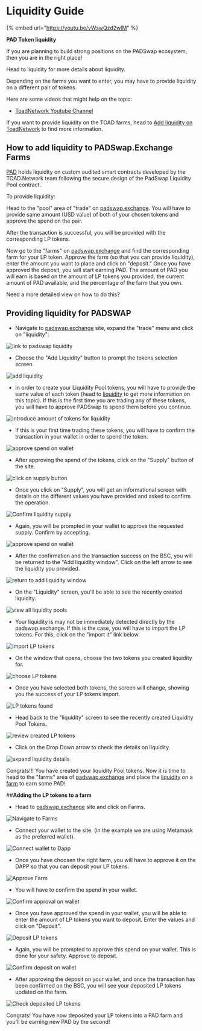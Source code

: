 # Liquidity Guide

{% embed url="https://youtu.be/vWswQzd2wlM" %}

**PAD Token liquidity**

If you are planning to build strong positions on the PADSwap ecosystem, then you are in the right place!

Head to liquidity for more details about liquidity.

Depending on the farms you want to enter, you may have to provide liquidity on a different pair of tokens.

Here are some videos that might help on the topic:

* [ToadNetwork Youtube Channel](https://www.youtube.com/channel/UCI\_vUc-HrJWtKXj-Re-hTSw/videos)&#x20;

If you want to provide liquidity on the TOAD farms, head to [Add liquidity on ToadNetwork](https://github.com/ToadNetwork/Docs/blob/main/docs/addLiquitidyForTOADNetwork.md) to find more information.

## How to add liquidity to PADSwap.Exchange Farms

[PAD](https://github.com/ToadNetwork/Docs/blob/main/docs/padtoken.md) holds liquidity on custom audited smart contracts developed by the TOAD.Network team following the secure design of the PadSwap Liquidity Pool contract.

To provide liquidity:

Head to the "pool" area of "trade" on [padswap.exchange](https://padswap.exchange/#/pool). You will have to provide same amount (USD value) of both of your chosen tokens and approve the spend on the pair.

After the transaction is successful, you will be provided with the corresponding LP tokens.

Now go to the "farms" on [padswap.exchange](https://dapps.padswap.exchange) and find the corresponding farm for your LP token. Approve the farm (so that you can provide liquidity), enter the amount you want to place and click on "deposit." Once you have approved the deposit, you will start earning PAD. The amount of PAD you will earn is based on the amount of LP tokens you provided, the current amount of PAD available, and the percentage of the farm that you own.

Need a more detailed view on how to do this?

## Providing liquidity for PADSWAP

* Navigate to [padswap.exchange](https://padswap.exchange) site, expand the "trade" menu and click on "liquidity":

![link to padswap liquidity](https://github.com/ToadNetwork/Docs/blob/main/docs/\_media/howtos/PadSwapAddingLiquidity00\_navigateToLiquidity.png?raw=true)

* Choose the "Add Liquidity" button to prompt the tokens selection screen.

![add liquidity](https://github.com/ToadNetwork/Docs/blob/main/docs/\_media/howtos/PadSwapAddingLiquidity01\_navigateToLiquidity.png?raw=true)

* In order to create your Liquidity Pool tokens, you will have to provide the same value of each token (head to [liquidity](broken-reference) to get more information on this topic). If this is the first time you are trading any of these tokens, you will have to approve PADSwap to spend them before you continue.

![introduce amount of tokens for liquidity](https://github.com/ToadNetwork/Docs/blob/main/docs/\_media/howtos/PadSwapAddingLiquidity02\_ChooseTokensForLiquidity.png?raw=true)

* If this is your first time trading these tokens, you will have to confirm the transaction in your wallet in order to spend the token.

![approve spend on wallet](https://github.com/ToadNetwork/Docs/blob/main/docs/\_media/howtos/PadSwapAddingLiquidity03\_approveToken1.png?raw=true)

* After approving the spend of the tokens, click on the "Supply" button of the site.

![click on supply button](https://github.com/ToadNetwork/Docs/blob/main/docs/\_media/howtos/PadSwapAddingLiquidity06\_supplyLiquidity.png?raw=true)

* Once you click on "Supply", you will get an informational screen with details on the different values you have provided and asked to confirm the operation.

![Confirm liquidity supply](https://github.com/ToadNetwork/Docs/blob/main/docs/\_media/howtos/PadSwapAddingLiquidity07\_checkSupply.png?raw=true)

* Again, you will be prompted in your wallet to approve the requested supply. Confirm by accepting.

![approve spend on wallet](https://github.com/ToadNetwork/Docs/blob/main/docs/\_media/howtos/PadSwapAddingLiquidity08\_confirmSupplyOnWallet.png?raw=true)

* After the confirmation and the transaction success on the BSC, you will be returned to the "Add liquidity window". Click on the left arrow to see the liquidity you provided.

![return to add liquidity window](https://github.com/ToadNetwork/Docs/blob/main/docs/\_media/howtos/AddingLiquidity09\_returnToLiquidityScreen.png?raw=true)

* On the "Liquidity" screen, you'll be able to see the recently created liquidity.

![view all liquidity pools](https://github.com/ToadNetwork/Docs/blob/main/docs/\_media/howtos/PadSwapAddingLiquidity09\_goBackToLiquidity.png?raw=true)

* Your liquidity is may not be immediately detected directly by the padswap.exchange. If this is the case, you will have to import the LP tokens. For this, click on the "import it" link below.

![import LP tokens](https://github.com/ToadNetwork/Docs/blob/main/docs/\_media/howtos/PadSwapAddingLiquidity11\_importLiquidity.png?raw=true)

* On the window that opens, choose the two tokens you created liquidity for.

![choose LP tokens](https://github.com/ToadNetwork/Docs/blob/main/docs/\_media/howtos/PadSwapAddingLiquidity12\_chooseTokens.png?raw=true)

* Once you have selected both tokens, the screen will change, showing you the success of your LP tokens import.

![LP tokens found](https://github.com/ToadNetwork/Docs/blob/main/docs/\_media/howtos/PadSwapAddingLiquidity13\_poolFound.png?raw=true)

* Head back to the "liquidity" screen to see the recently created Liquidity Pool Tokens.

![review created LP tokens](https://github.com/ToadNetwork/Docs/blob/main/docs/\_media/howtos/PadSwapAddingLiquidity14\_reviewLiquidityPools.png?raw=true)

* Click on the Drop Down arrow to check the details on liquidity.

![expand liquidity details](https://github.com/ToadNetwork/Docs/blob/main/docs/\_media/howtos/PadSwapAddingLiquidity15\_checkDetailsLiquidity.png?raw=true)

Congrats!!! You have created your liquidity Pool tokens. Now it is time to head to the "farms" area of [padswap.exchange](https://dapps.padswap.exchange) and place the [liquidity](broken-reference) on a [farm](broken-reference) to earn some PAD!

\##**Adding the LP tokens to a farm**

* Head to [padswap.exchange](https://dapps.padswap.exchange) site and click on Farms.

![Navigate to Farms](https://github.com/ToadNetwork/Docs/blob/main/docs/\_media/howtos/PadSwapAddingLiquidity16\_putLPTokensOnFarm.png?raw=true)

* Connect your wallet to the site. (in the example we are using Metamask as the preferred wallet).

![Connect wallet to Dapp](https://github.com/ToadNetwork/Docs/blob/main/docs/\_media/howtos/AddingLiquidity13\_connectWallet.png?raw=true)

* Once you have choosen the right farm, you will have to approve it on the DAPP so that you can deposit your LP tokens.

![Approve Farm](https://github.com/ToadNetwork/Docs/blob/main/docs/\_media/howtos/PadSwapAddingLiquidity18\_navigateToChoosenFarm.png?raw=true)

* You will have to confirm the spend in your wallet.

![Confirm approval on wallet](https://github.com/ToadNetwork/Docs/blob/main/docs/\_media/howtos/PadSwapAddingLiquidity19\_approveFarmOnWallet.png?raw=true)

* Once you have approved the spend in your wallet, you will be able to enter the amount of LP tokens you want to deposit. Enter the values and click on "Deposit".

![Deposit LP tokens](https://github.com/ToadNetwork/Docs/blob/main/docs/\_media/howtos/PadSwapAddingLiquidity20\_depositLPTokens.png?raw=true)

* Again, you will be prompted to approve this spend on your wallet. This is done for your safety. Approve to deposit.

![Confirm deposit on wallet](https://github.com/ToadNetwork/Docs/blob/main/docs/\_media/howtos/PadSwapAddingLiquidity21\_confirmDepositOnWallet.png?raw=true)

* After approving the deposit on your wallet, and once the transaction has been confirmed on the BSC, you will see your deposited LP tokens updated on the farm.

![Check deposited LP tokens](https://github.com/ToadNetwork/Docs/blob/main/docs/\_media/howtos/PadSwapAddingLiquidity22\_checkDepositedTokens.png?raw=true)

Congrats! You have now deposited your LP tokens into a PAD farm and you'll be earning new PAD by the second!
